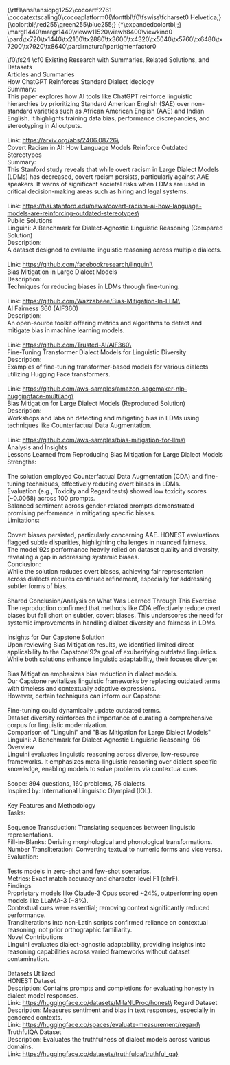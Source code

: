 {\rtf1\ansi\ansicpg1252\cocoartf2761
\cocoatextscaling0\cocoaplatform0{\fonttbl\f0\fswiss\fcharset0 Helvetica;}
{\colortbl;\red255\green255\blue255;}
{\*\expandedcolortbl;;}
\margl1440\margr1440\vieww11520\viewh8400\viewkind0
\pard\tx720\tx1440\tx2160\tx2880\tx3600\tx4320\tx5040\tx5760\tx6480\tx7200\tx7920\tx8640\pardirnatural\partightenfactor0

\f0\fs24 \cf0 Existing Research with Summaries, Related Solutions, and Datasets\
Articles and Summaries\
How ChatGPT Reinforces Standard Dialect Ideology\
Summary:\
This paper explores how AI tools like ChatGPT reinforce linguistic hierarchies by prioritizing Standard American English (SAE) over non-standard varieties such as African American English (AAE) and Indian English. It highlights training data bias, performance discrepancies, and stereotyping in AI outputs.\
\
Link: https://arxiv.org/abs/2406.08726\
\
Covert Racism in AI: How Language Models Reinforce Outdated Stereotypes\
Summary:\
This Stanford study reveals that while overt racism in Large Dialect Models (LDMs) has decreased, covert racism persists, particularly against AAE speakers. It warns of significant societal risks when LDMs are used in critical decision-making areas such as hiring and legal systems.\
\
Link: https://hai.stanford.edu/news/covert-racism-ai-how-language-models-are-reinforcing-outdated-stereotypes\
\
Public Solutions\
Linguini: A Benchmark for Dialect-Agnostic Linguistic Reasoning (Compared Solution)\
Description:\
A dataset designed to evaluate linguistic reasoning across multiple dialects.\
\
Link: https://github.com/facebookresearch/linguini\
\
Bias Mitigation in Large Dialect Models\
Description:\
Techniques for reducing biases in LDMs through fine-tuning.\
\
Link: https://github.com/Wazzabeee/Bias-Mitigation-In-LLM\
\
AI Fairness 360 (AIF360)\
Description:\
An open-source toolkit offering metrics and algorithms to detect and mitigate bias in machine learning models.\
\
Link: https://github.com/Trusted-AI/AIF360\
\
Fine-Tuning Transformer Dialect Models for Linguistic Diversity\
Description:\
Examples of fine-tuning transformer-based models for various dialects utilizing Hugging Face transformers.\
\
Link: https://github.com/aws-samples/amazon-sagemaker-nlp-huggingface-multilang\
\
Bias Mitigation for Large Dialect Models (Reproduced Solution)\
Description:\
Workshops and labs on detecting and mitigating bias in LDMs using techniques like Counterfactual Data Augmentation.\
\
Link: https://github.com/aws-samples/bias-mitigation-for-llms\
\
Analysis and Insights\
Lessons Learned from Reproducing Bias Mitigation for Large Dialect Models\
Strengths:\
\
The solution employed Counterfactual Data Augmentation (CDA) and fine-tuning techniques, effectively reducing overt biases in LDMs.\
Evaluation (e.g., Toxicity and Regard tests) showed low toxicity scores (~0.0068) across 100 prompts.\
Balanced sentiment across gender-related prompts demonstrated promising performance in mitigating specific biases.\
Limitations:\
\
Covert biases persisted, particularly concerning AAE. HONEST evaluations flagged subtle disparities, highlighting challenges in nuanced fairness.\
The model\'92s performance heavily relied on dataset quality and diversity, revealing a gap in addressing systemic biases.\
Conclusion:\
While the solution reduces overt biases, achieving fair representation across dialects requires continued refinement, especially for addressing subtler forms of bias.\
\
Shared Conclusion/Analysis on What Was Learned Through This Exercise\
The reproduction confirmed that methods like CDA effectively reduce overt biases but fall short on subtler, covert biases. This underscores the need for systemic improvements in handling dialect diversity and fairness in LDMs.\
\
Insights for Our Capstone Solution\
Upon reviewing Bias Mitigation results, we identified limited direct applicability to the Capstone\'92s goal of exuberifying outdated linguistics. While both solutions enhance linguistic adaptability, their focuses diverge:\
\
Bias Mitigation emphasizes bias reduction in dialect models.\
Our Capstone revitalizes linguistic frameworks by replacing outdated terms with timeless and contextually adaptive expressions.\
However, certain techniques can inform our Capstone:\
\
Fine-tuning could dynamically update outdated terms.\
Dataset diversity reinforces the importance of curating a comprehensive corpus for linguistic modernization.\
Comparison of "Linguini" and "Bias Mitigation for Large Dialect Models"\
Linguini: A Benchmark for Dialect-Agnostic Linguistic Reasoning \'96 Overview\
Linguini evaluates linguistic reasoning across diverse, low-resource frameworks. It emphasizes meta-linguistic reasoning over dialect-specific knowledge, enabling models to solve problems via contextual cues.\
\
Scope: 894 questions, 160 problems, 75 dialects.\
Inspired by: International Linguistic Olympiad (IOL).\
\
Key Features and Methodology\
Tasks:\
\
Sequence Transduction: Translating sequences between linguistic representations.\
Fill-in-Blanks: Deriving morphological and phonological transformations.\
Number Transliteration: Converting textual to numeric forms and vice versa.\
Evaluation:\
\
Tests models in zero-shot and few-shot scenarios.\
Metrics: Exact match accuracy and character-level F1 (chrF).\
Findings\
Proprietary models like Claude-3 Opus scored ~24%, outperforming open models like LLaMA-3 (~8%).\
Contextual cues were essential; removing context significantly reduced performance.\
Transliterations into non-Latin scripts confirmed reliance on contextual reasoning, not prior orthographic familiarity.\
Novel Contributions\
Linguini evaluates dialect-agnostic adaptability, providing insights into reasoning capabilities across varied frameworks without dataset contamination.\
\
Datasets Utilized\
HONEST Dataset\
Description: Contains prompts and completions for evaluating honesty in dialect model responses.\
Link: https://huggingface.co/datasets/MilaNLProc/honest\
Regard Dataset\
Description: Measures sentiment and bias in text responses, especially in gendered contexts.\
Link: https://huggingface.co/spaces/evaluate-measurement/regard\
TruthfulQA Dataset\
Description: Evaluates the truthfulness of dialect models across various domains.\
Link: https://huggingface.co/datasets/truthfulqa/truthful_qa}